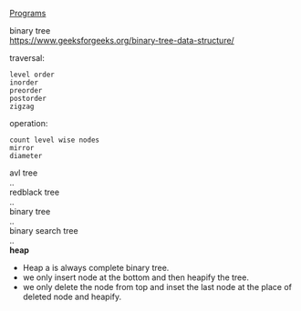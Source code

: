 [Programs](https://github.com/PiyushMittl/DS-ALGO/tree/master/trees)

binary tree  
https://www.geeksforgeeks.org/binary-tree-data-structure/

traversal:  
```
level order
inorder
preorder
postorder
zigzag
```

operation:  
```
count level wise nodes
mirror
diameter
```

avl tree  
..  
redblack tree  
..  
binary tree  
..  
binary search tree  
..  
**heap**  
* Heap a is always complete binary tree.  
* we only insert node at the bottom and then heapify the tree.  
* we only delete the node from top and inset the last node at the place of deleted node and heapify.  



